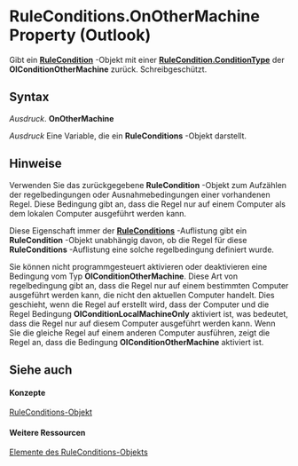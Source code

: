 
# RuleConditions.OnOtherMachine Property (Outlook)

Gibt ein  **[RuleCondition](e03f91c2-2c08-b036-104a-d6246f28bc2d.md)** -Objekt mit einer **[RuleCondition.ConditionType](d695339d-5b64-dffb-652e-ac993fca4489.md)** der **OlConditionOtherMachine** zurück. Schreibgeschützt.


## Syntax

 _Ausdruck_. **OnOtherMachine**

 _Ausdruck_ Eine Variable, die ein **RuleConditions** -Objekt darstellt.


## Hinweise

Verwenden Sie das zurückgegebene  **RuleCondition** -Objekt zum Aufzählen der regelbedingungen oder Ausnahmebedingungen einer vorhandenen Regel. Diese Bedingung gibt an, dass die Regel nur auf einem Computer als dem lokalen Computer ausgeführt werden kann.

Diese Eigenschaft immer der  **[RuleConditions](e8e9a05a-b36b-add2-b294-8cdc5a97e119.md)** -Auflistung gibt ein **RuleCondition** -Objekt unabhängig davon, ob die Regel für diese **RuleConditions** -Auflistung eine solche regelbedingung definiert wurde.

Sie können nicht programmgesteuert aktivieren oder deaktivieren eine Bedingung vom Typ  **OlConditionOtherMachine**. Diese Art von regelbedingung gibt an, dass die Regel nur auf einem bestimmten Computer ausgeführt werden kann, die nicht den aktuellen Computer handelt. Dies geschieht, wenn die Regel auf erstellt wird, dass der Computer und die Regel Bedingung **OlConditionLocalMachineOnly** aktiviert ist, was bedeutet, dass die Regel nur auf diesem Computer ausgeführt werden kann. Wenn Sie die gleiche Regel auf einem anderen Computer ausführen, zeigt die Regel an, dass die Bedingung **OlConditionOtherMachine** aktiviert ist.


## Siehe auch


#### Konzepte


[RuleConditions-Objekt](e8e9a05a-b36b-add2-b294-8cdc5a97e119.md)
#### Weitere Ressourcen


[Elemente des RuleConditions-Objekts](http://msdn.microsoft.com/library/b2af6ebf-f9f8-8106-20a3-1725c3b78174%28Office.15%29.aspx)